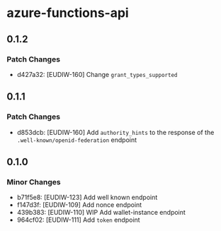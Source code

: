 # azure-functions-api

## 0.1.2

### Patch Changes

- d427a32: [EUDIW-160] Change `grant_types_supported`

## 0.1.1

### Patch Changes

- d853dcb: [EUDIW-160] Add `authority_hints` to the response of the `.well-known/openid-federation` endpoint

## 0.1.0

### Minor Changes

- b71f5e8: [EUDIW-123] Add well known endpoint
- f147d3f: [EUDIW-109] Add nonce endpoint
- 439b383: [EUDIW-110] WIP Add wallet-instance endpoint
- 964cf02: [EUDIW-111] Add `token` endpoint
